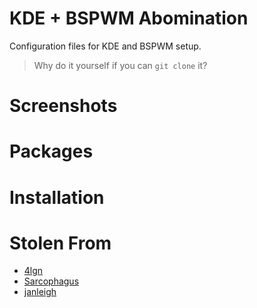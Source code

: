 # KDE + BSPWM Abomination

Configuration files for KDE and BSPWM setup.

> Why do it yourself if you can `git clone` it?

# Screenshots

# Packages

# Installation

# Stolen From

- [4lgn](https://github.com/4lgn/dotfiles/tree/bspwm)
- [Sarcophagus](https://github.com/sorahed/Sarcophagus)
- [janleigh](https://github.com/janleigh/dotfiles)
